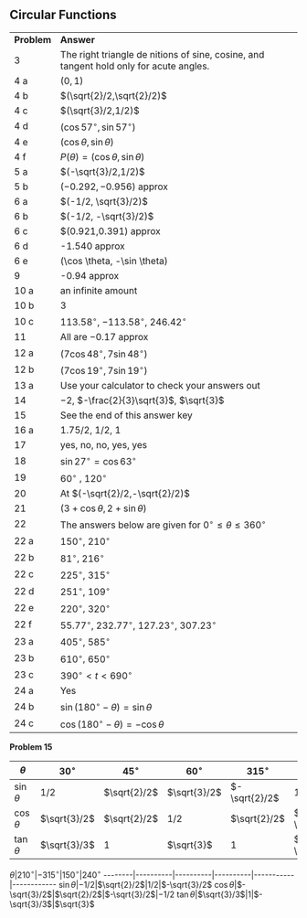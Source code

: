 

## Circular Functions


|||
|-------|------|
|**Problem**|**Answer**|
3|The right triangle de nitions of sine, cosine, and tangent hold only for acute angles.
4 a|$(0,1)$
4 b|$(\sqrt{2}/2,\sqrt{2}/2)$
4 c|$(\sqrt{3}/2,1/2)$
4 d|$(\cos 57^\circ, \sin 57^\circ)$
4 e|$(\cos \theta, \sin \theta)$
4 f|$P(\theta) = (\cos \theta, \sin \theta)$
5 a|$(-\sqrt{3}/2,1/2)$
5 b|$(−0.292,−0.956)$ approx
6 a|$(-1/2, \sqrt{3}/2)$
6 b|$(-1/2, -\sqrt{3}/2)$
6 c|$(0.921,0.391) approx
6 d|-1.540 approx
6 e|(\cos \theta, -\sin \theta)
9|-0.94 approx
10 a|an infinite amount
10 b|3
10 c|$113.58^\circ$, $-113.58^\circ$, $246.42^\circ$
11|All are −0.17 approx
12 a|$(7\cos 48^\circ, 7\sin 48^\circ)$
12 b|$(7\cos 19^\circ, 7\sin 19^\circ)$
13 a|Use your calculator to check your answers out
14|$-2$, $-\frac{2}{3}\sqrt{3}$, $\sqrt{3}$
15|See the end of this answer key
16 a|$1.75/2$, $1/2$, $1$
17|yes, no, no, yes, yes
18|$\sin 27^\circ = \cos 63^\circ$
19|$60^\circ$ , $120^\circ$
20|At $(-\sqrt{2}/2,-\sqrt{2}/2)$
21|$(3 + \cos\theta, 2 + \sin\theta)$
22|The answers below are given for $0^\circ \leq \theta \leq 360^\circ$
22 a|$150^\circ$, $210^\circ$
22 b|$81^\circ$, $216^\circ$
22 c|$225^\circ$, $315^\circ$
22 d|$251^\circ$, $109^\circ$
22 e|$220^\circ$, $320^\circ$
22 f|$55.77^\circ$, $232.77^\circ$, $127.23^\circ$, $307.23^\circ$
23 a|$405^\circ$, $585^\circ$
23 b|$610^\circ$, $650^\circ$
23 c|$390^\circ \lt t \lt 690^\circ$
24 a|Yes
24 b|$\sin(180^\circ - \theta) = \sin \theta$
24 c|$\cos(180^\circ - \theta) = -\cos \theta$


**Problem 15**

$\theta$|$30^\circ$|$45^\circ$|$60^\circ$|$315^\circ$|$-210^\circ$
--------|----------|----------|----------|-----------|------------
$\sin\theta$|$1/2$|$\sqrt{2}/2$|$\sqrt{3}/2$|$-\sqrt{2}/2$|$1/2$
$\cos\theta$|$\sqrt{3}/2$|$\sqrt{2}/2$|$1/2$|$\sqrt{2}/2$|$-\sqrt{3}/2$
$\tan\theta$|$\sqrt{3}/3$|1|$\sqrt{3}$|$1$|$-\sqrt{3}/3$

$\theta$|$210^\circ$|$-315^\circ$|$150^\circ$|$240^\circ$
--------|----------|----------|----------|-----------|------------
$\sin\theta$|$-1/2$|$\sqrt{2}/2$|1/2|$-\sqrt{3}/2$
$\cos\theta$|$-\sqrt{3}/2$|$\sqrt{2}/2$|$-\sqrt{3}/2$|$-1/2$
$\tan\theta$|$\sqrt{3}/3$|1|$-\sqrt{3}/3$|$\sqrt{3}$

